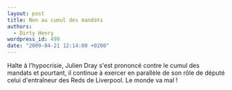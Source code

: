 ```yaml
---
layout: post
title: Non au cumul des mandats
authors:
  - Dirty Henry
wordpress_id: 499
date: "2009-04-21 12:14:00 +0200"
---
```


Halte à l'hypocrisie, Julien Dray s'est prononcé contre le cumul des mandats et
pourtant, il continue à exercer en parallèle de son rôle de député celui
d'entraîneur des Reds de Liverpool. Le monde va mal !
